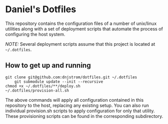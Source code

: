 Daniel's Dotfiles
=================

This repository contains the configuration files of a number of unix/linux utilities along with a set of deployment scripts that automate the process of configuring the host system.

*NOTE:* Several deployment scripts assume that this project is located at `~/.dotfiles`.

How to get up and running
-------------------------

    git clone git@github.com:dnjstrom/dotfiles.git ~/.dotfiles
		git submodule update --init --recursive
    chmod +x ~/.dotfiles/**/deploy.sh
    ~/.dotfiles/provision-all.sh

The above commands will apply all configuration contained in this repository to the host, replacing any existing setup. You can also run individual provision.sh scripts to apply configuration for only that utility. These provisioning scripts can be found in the corresponding subdirectory.
